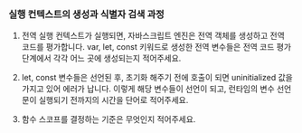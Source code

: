 ### 실행 컨텍스트의 생성과 식별자 검색 과정
  1. 전역 실행 컨텍스트가 실행되면, 자바스크립트 엔진은 전역 객체를 생성하고 전역 코드를 평가합니다. var, let, const 키워드로 생성한 전역 변수들은 전역 코드 평가 단계에서 각각 어느 곳에 생성되는지 적어주세요.
 
  2. let, const 변수들은 선언된 후, 초기화 해주기 전에 호출이 되면 uninitialized 값을 가지고 있어 에러가 납니다. 이렇게 해당 변수들이 선언이 되고, 런타임의 변수 선언문이 실행되기 전까지의 시간을 단어로 적어주세요.

  3. 함수 스코프를 결정하는 기준은 무엇인지 적어주세요.